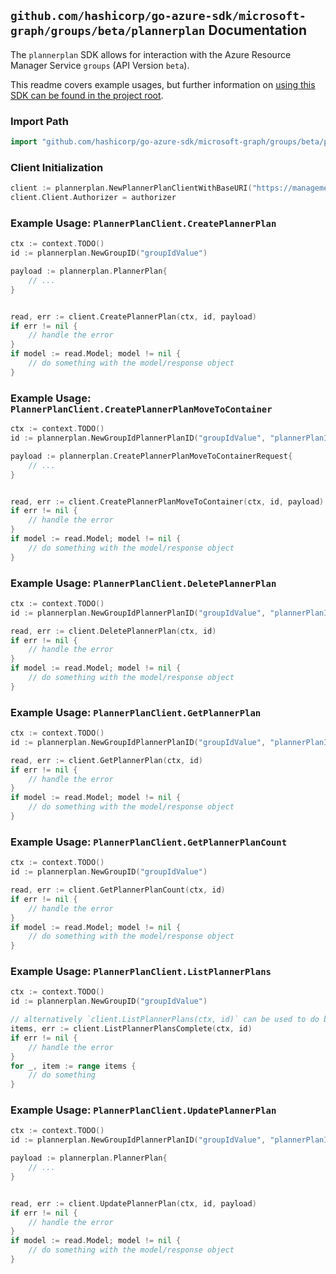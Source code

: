 
## `github.com/hashicorp/go-azure-sdk/microsoft-graph/groups/beta/plannerplan` Documentation

The `plannerplan` SDK allows for interaction with the Azure Resource Manager Service `groups` (API Version `beta`).

This readme covers example usages, but further information on [using this SDK can be found in the project root](https://github.com/hashicorp/go-azure-sdk/tree/main/docs).

### Import Path

```go
import "github.com/hashicorp/go-azure-sdk/microsoft-graph/groups/beta/plannerplan"
```


### Client Initialization

```go
client := plannerplan.NewPlannerPlanClientWithBaseURI("https://management.azure.com")
client.Client.Authorizer = authorizer
```


### Example Usage: `PlannerPlanClient.CreatePlannerPlan`

```go
ctx := context.TODO()
id := plannerplan.NewGroupID("groupIdValue")

payload := plannerplan.PlannerPlan{
	// ...
}


read, err := client.CreatePlannerPlan(ctx, id, payload)
if err != nil {
	// handle the error
}
if model := read.Model; model != nil {
	// do something with the model/response object
}
```


### Example Usage: `PlannerPlanClient.CreatePlannerPlanMoveToContainer`

```go
ctx := context.TODO()
id := plannerplan.NewGroupIdPlannerPlanID("groupIdValue", "plannerPlanIdValue")

payload := plannerplan.CreatePlannerPlanMoveToContainerRequest{
	// ...
}


read, err := client.CreatePlannerPlanMoveToContainer(ctx, id, payload)
if err != nil {
	// handle the error
}
if model := read.Model; model != nil {
	// do something with the model/response object
}
```


### Example Usage: `PlannerPlanClient.DeletePlannerPlan`

```go
ctx := context.TODO()
id := plannerplan.NewGroupIdPlannerPlanID("groupIdValue", "plannerPlanIdValue")

read, err := client.DeletePlannerPlan(ctx, id)
if err != nil {
	// handle the error
}
if model := read.Model; model != nil {
	// do something with the model/response object
}
```


### Example Usage: `PlannerPlanClient.GetPlannerPlan`

```go
ctx := context.TODO()
id := plannerplan.NewGroupIdPlannerPlanID("groupIdValue", "plannerPlanIdValue")

read, err := client.GetPlannerPlan(ctx, id)
if err != nil {
	// handle the error
}
if model := read.Model; model != nil {
	// do something with the model/response object
}
```


### Example Usage: `PlannerPlanClient.GetPlannerPlanCount`

```go
ctx := context.TODO()
id := plannerplan.NewGroupID("groupIdValue")

read, err := client.GetPlannerPlanCount(ctx, id)
if err != nil {
	// handle the error
}
if model := read.Model; model != nil {
	// do something with the model/response object
}
```


### Example Usage: `PlannerPlanClient.ListPlannerPlans`

```go
ctx := context.TODO()
id := plannerplan.NewGroupID("groupIdValue")

// alternatively `client.ListPlannerPlans(ctx, id)` can be used to do batched pagination
items, err := client.ListPlannerPlansComplete(ctx, id)
if err != nil {
	// handle the error
}
for _, item := range items {
	// do something
}
```


### Example Usage: `PlannerPlanClient.UpdatePlannerPlan`

```go
ctx := context.TODO()
id := plannerplan.NewGroupIdPlannerPlanID("groupIdValue", "plannerPlanIdValue")

payload := plannerplan.PlannerPlan{
	// ...
}


read, err := client.UpdatePlannerPlan(ctx, id, payload)
if err != nil {
	// handle the error
}
if model := read.Model; model != nil {
	// do something with the model/response object
}
```
